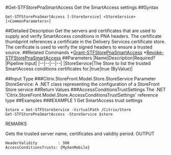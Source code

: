 #Get-STFStorePnaSmartAccess
Get the SmartAccess settings
##Syntax
```Get-STFStorePnaSmartAccess [-StoreService] <StoreService> [<CommonParameters>]
```
##Detailed Description
Get the servers and certificates that are used to supply and verify SmartAccess conditions in PNA headers. The certificate thumbprint references a certificate in the Delivery Services certificate store. The cerificate is used to verify the signed headers to ensure a trusted source.
##Related Commands
*[Grant-STFStorePnaSmartAccess](Grant-STFStorePnaSmartAccess)
*[Revoke-STFStorePnaSmartAccess](Revoke-STFStorePnaSmartAccess)
##Parameters
|Name|Description|Required?|Pipeline Input||--|--|--|--||StoreService|The Store to list the trusted SmartAccess conditions certificates for.|true|true (ByValue)|##Input Type
###Citrix.StoreFront.Model.Store.StoreService
Parameter StoreService: A .NET class representing the configuration of a StoreFront Store service
##Return Values
###AccessConditionsTrustSettings
The .NET 'Citrix.StoreFront.Model.Store.AccessConditionsTrustSettings' reference type
##Examples
###EXAMPLE 1 Get SmartAccess trust settings
```$store = Get-STFStoreService -VirtualPath /Citrix/Store
Get-STFStorePnaSmartAccess -StoreService $store
```
REMARKS

Gets the trusted server name, certificates and validity period.
OUTPUT
```HeaderValidity         : 300
AccessConditionsTrusts: {MyXenMobile}
```
